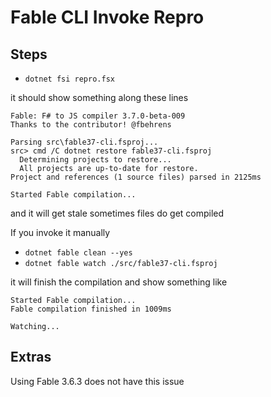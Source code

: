 # Fable CLI Invoke Repro

## Steps

- `dotnet fsi repro.fsx`

it should show something along these lines

```
Fable: F# to JS compiler 3.7.0-beta-009
Thanks to the contributor! @fbehrens

Parsing src\fable37-cli.fsproj...
src> cmd /C dotnet restore fable37-cli.fsproj
  Determining projects to restore...
  All projects are up-to-date for restore.
Project and references (1 source files) parsed in 2125ms

Started Fable compilation...
```

and it will get stale sometimes files do get compiled

If you invoke it manually

- `dotnet fable clean --yes`
- `dotnet fable watch ./src/fable37-cli.fsproj`

it will finish the compilation and show something like

```
Started Fable compilation...
Fable compilation finished in 1009ms

Watching...
```

## Extras

Using Fable 3.6.3 does not have this issue
